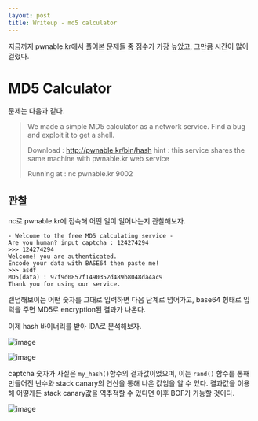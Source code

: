 ```yaml
---
layout: post
title: Writeup - md5 calculator
---
```


지금까지 pwnable.kr에서 풀어본 문제들 중 점수가 가장 높았고, 그만큼 시간이 많이 걸렸다.

# MD5 Calculator

문제는 다음과 같다.

>We made a simple MD5 calculator as a network service.
>Find a bug and exploit it to get a shell.
>
>Download : http://pwnable.kr/bin/hash
> hint : this service shares the same machine with pwnable.kr web service
> 
>Running at : nc pwnable.kr 9002


## 관찰

nc로 pwnable.kr에 접속해 어떤 일이 일어나는지 관찰해보자.

```
- Welcome to the free MD5 calculating service -  
Are you human? input captcha : 124274294  
>>> 124274294  
Welcome! you are authenticated.  
Encode your data with BASE64 then paste me!  
>>> asdf  
MD5(data) : 97f9d0857f1490352d489b8048da4ac9  
Thank you for using our service.
```
랜덤해보이는 어떤 숫자를 그대로 입력하면 다음 단계로 넘어가고,  base64 형태로 입력을 주면 MD5로 encryption된 결과가 나온다.

이제 hash 바이너리를 받아 IDA로 분석해보자.


![image](https://user-images.githubusercontent.com/27529056/75337402-4a3a5480-58d0-11ea-88a0-e3c8cde8aa44.png)

![image](https://user-images.githubusercontent.com/27529056/75339062-23315200-58d3-11ea-989d-642d5423fe87.png)

captcha 숫자가 사실은 `my_hash()`함수의 결과값이었으며, 이는 `rand()` 함수를 통해 만들어진 난수와 stack canary의 연산을 통해 나온 값임을 알 수 있다. 결과값을 이용해 어떻게든 stack canary값을 역추적할 수 있다면 이후 BOF가 가능할 것이다.

![image](https://user-images.githubusercontent.com/27529056/75339430-dbf79100-58d3-11ea-8316-62e9595d1095.png)
<!--stackedit_data:
eyJoaXN0b3J5IjpbMTAxMTQwNTU4NCwtMTE5NDIxMjkwNCwtND
AzNzk0NzA1XX0=
-->